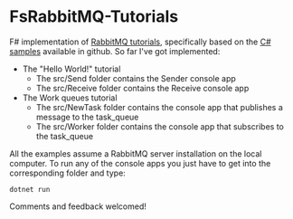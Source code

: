 # FsRabbitMQ-Tutorials
F# implementation of [RabbitMQ tutorials](https://www.rabbitmq.com/getstarted.html), specifically based on the [C# samples](https://github.com/rabbitmq/rabbitmq-tutorials/tree/master/dotnet) available in github. So far I've got implemented:

* The "Hello World!" tutorial
  * The src/Send folder contains the Sender console app
  * The src/Receive folder contains the Receive console app
* The Work queues tutorial
  * The src/NewTask folder contains the console app that publishes a message to the task_queue
  * The src/Worker folder contains the console app that subscribes to the task_queue

All the examples assume a RabbitMQ server installation on the local computer. To run any of the console apps you just have to get into the corresponding folder and type:

    dotnet run

Comments and feedback welcomed!
